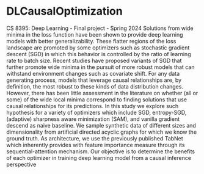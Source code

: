 # DLCausalOptimization
CS 8395: Deep Learning - Final project - Spring 2024
Solutions from wide minima in the loss function have been shown to provide
deep learning models with better generalizability. These flatter regions of the loss
landscape are promoted by some optimizers such as stochastic gradient descent
(SGD) in which this behavior is controlled by the ratio of learning rate to batch size.
Recent studies have proposed variants of SGD that further promote wide minima
in the pursuit of more robust models that can withstand environment changes such
as covariate shift. For any data generating process, models that leverage causal
relationships are, by definition, the most robust to these kinds of data distribution
changes. However, there has been little assessment in the literature on whether (all
or some) of the wide local minima correspond to finding solutions that use causal
relationships for its predictions. In this study we explore such hypothesis for a
variety of optimizers which include SGD, entropy-SGD, (adaptive) sharpness aware
minimization (SAM), and vanilla gradient descend as naive baseline. We sample
synthetic data of different sizes and dimensionality from artificial directed acyclic
graphs for which we know the ground truth. As architecture, we use the previously
published TabNet which inherently provides with feature importance measure
through its sequential-attention mechanism. Our objective is to determine the
benefits of each optimizer in training deep learning model from a causal inference
perspective
